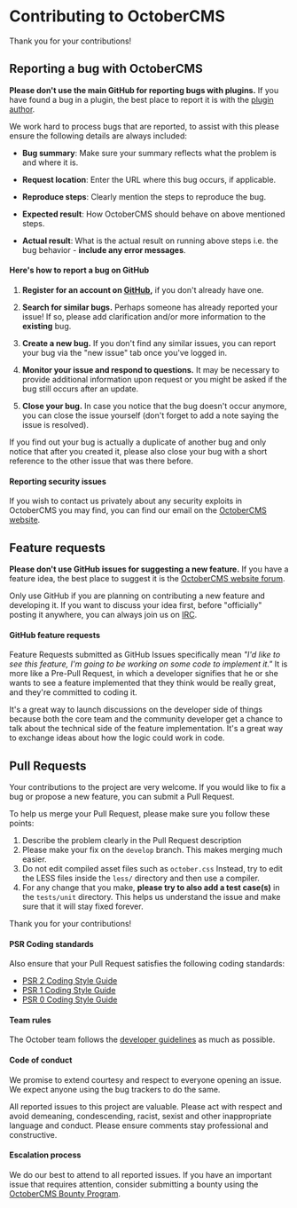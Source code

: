 # Contributing to OctoberCMS

Thank you for your contributions!

## Reporting a bug with OctoberCMS

**Please don't use the main GitHub for reporting bugs with plugins.** If you have found a bug in a plugin, the best place to report it is with the [plugin author](http://octobercms.com/plugins).

We work hard to process bugs that are reported, to assist with this please ensure the following details are always included:

- **Bug summary**: Make sure your summary reflects what the problem is and where it is.

- **Request location**: Enter the URL where this bug occurs, if applicable.

- **Reproduce steps**: Clearly mention the steps to reproduce the bug.

- **Expected result**: How OctoberCMS should behave on above mentioned steps.

- **Actual result**: What is the actual result on running above steps i.e. the bug behavior - **include any error messages**.

#### Here's how to report a bug on GitHub

1. **Register for an account on [GitHub](https://github.com),** if you don't already have one.

2. **Search for similar bugs.** Perhaps someone has already reported your issue! If so, please add clarification and/or more information to the **existing** bug.

3. **Create a new bug.** If you don't find any similar issues, you can report your bug via the "new issue" tab once you've logged in.

4. **Monitor your issue and respond to questions.** It may be necessary to provide additional information upon request or you might be asked if the bug still occurs after an update.

5. **Close your bug.** In case you notice that the bug doesn't occur anymore, you can close the issue yourself (don't forget to add a note saying the issue is resolved).

If you find out your bug is actually a duplicate of another bug and only notice that after you created it, please also close your bug with a short reference to the other issue that was there before.

#### Reporting security issues

If you wish to contact us privately about any security exploits in OctoberCMS you may find, you can find our email on the [OctoberCMS website](http://octobercms.com).

## Feature requests

**Please don't use GitHub issues for suggesting a new feature.** If you have a feature idea, the best place to suggest it is the [OctoberCMS website forum](http://octobercms.com/forum/chan/feature-requests).

Only use GitHub if you are planning on contributing a new feature and developing it. If you want to discuss your idea first, before "officially" posting it anywhere, you can always join us on [IRC](http://octobercms.com/chat).

#### GitHub feature requests

Feature Requests submitted as GitHub Issues specifically mean *"I'd like to see this feature, I'm going to be working on some code to implement it."* It is more like a Pre-Pull Request, in which a developer signifies that he or she wants to see a feature implemented that they think would be really great, and they're committed to coding it.

It's a great way to launch discussions on the developer side of things because both the core team and the community developer get a chance to talk about the technical side of the feature implementation. It's a great way to exchange ideas about how the logic could work in code.

## Pull Requests

Your contributions to the project are very welcome. If you would like to fix a bug or propose a new feature, you can submit a Pull Request.

To help us merge your Pull Request, please make sure you follow these points:

1. Describe the problem clearly in the Pull Request description
1. Please make your fix on the `develop` branch. This makes merging much easier.
1. Do not edit compiled asset files such as `october.css` Instead, try to edit the LESS files inside the `less/` directory and then use a compiler.
1. For any change that you make, **please try to also add a test case(s)** in the `tests/unit` directory. This helps us understand the issue and make sure that it will stay fixed forever.

Thank you for your contributions!

#### PSR Coding standards

Also ensure that your Pull Request satisfies the following coding standards:

- [PSR 2 Coding Style Guide](https://github.com/php-fig/fig-standards/blob/master/accepted/PSR-2-coding-style-guide.md)
- [PSR 1 Coding Style Guide](https://github.com/php-fig/fig-standards/blob/master/accepted/PSR-1-basic-coding-standard.md)
- [PSR 0 Coding Style Guide](https://github.com/php-fig/fig-standards/blob/master/accepted/PSR-0.md)

#### Team rules

The October team follows the [developer guidelines](http://octobercms.com/docs/help/developer-guide) as much as possible.

#### Code of conduct

We promise to extend courtesy and respect to everyone opening an issue. We expect anyone using the bug trackers to do the same.

All reported issues to this project are valuable. Please act with respect and avoid demeaning, condescending, racist, sexist and other inappropriate language and conduct. Please ensure comments stay professional and constructive.

#### Escalation process

We do our best to attend to all reported issues. If you have an important issue that requires attention, consider submitting a bounty using the [OctoberCMS Bounty Program](https://www.bountysource.com/teams/october).